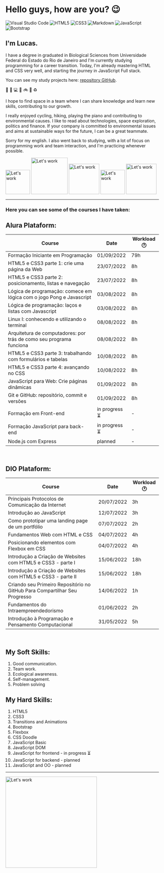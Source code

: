 # Hello guys, how are you? 😉

![Visual Studio Code](https://img.shields.io/badge/Visual%20Studio%20Code-0078d7.svg?style=for-the-badge&logo=visual-studio-code&logoColor=white) ![HTML5](https://img.shields.io/badge/html5-%23E34F26.svg?style=for-the-badge&logo=html5&logoColor=white) ![CSS3](https://img.shields.io/badge/css3-%231572B6.svg?style=for-the-badge&logo=css3&logoColor=white) ![Markdown](https://img.shields.io/badge/markdown-%23000000.svg?style=for-the-badge&logo=markdown&logoColor=white) ![JavaScript](https://img.shields.io/badge/javascript-%23323330.svg?style=for-the-badge&logo=javascript&logoColor=%23F7DF1E) ![Bootstrap](https://img.shields.io/badge/bootstrap-%23563D7C.svg?style=for-the-badge&logo=bootstrap&logoColor=white)

## I'm Lucas.

I have a degree in graduated in Biological Sciences from Universidade Federal do Estado do Rio de Janeiro and I'm currently studying programming for a career transition. Today, I'm already mastering HTML and CSS very well, and starting the journey in JavaScript Full stack.

You can see my study projects here: [repository GitHub](https://github.com/lucas-quirino?tab=repositories).

🌲 🐸 💻 🔋 🚲 🎹 ♻

I hope to find space in a team where I can share knowledge and learn new skills, contributing to our growth.

I really enjoyed cycling, hiking, playing the piano  and contributing to environmental causes. I like to read about technologies, space exploration, politics and finance. If your company is committed to environmental issues and aims at sustainable ways for the future, I can be a great teammate.

Sorry for my english. I also went back to studying, with a lot of focus on programming work and team interaction, and I'm practicing whenever possible.

<picture><img alt="Let's work" src="https://media2.giphy.com/media/r2FFJQ3oFb5QPoOz1X/giphy.gif?cid=ecf05e47q7vcc2amz5m68p2somstnhms7j8mi8opvty3kdn8&rid=giphy.gif&ct=s" width="80px"></picture>
<picture><img alt="Let's work" src="https://media4.giphy.com/media/RcsonxhFOqAdOiHeWB/giphy.gif?cid=ecf05e477kndcybiri81vz603x5u1tp6ei7f3gr9201pswgv&rid=giphy.gif&ct=s" width="120px"></picture>
<picture><img alt="Let's work" src="https://media0.giphy.com/media/RXJXrVNAOOCsTzBOU5/giphy.gif?cid=790b761131ac8bacbf730c0f91100bd4243bb379131c9b79&rid=giphy.gif&ct=s" width="100px"></picture>
<picture><img alt="Let's work" src="https://media3.giphy.com/media/ZCewaVmN4ArYd4Ml0b/giphy.gif?cid=790b7611286212377edea1f89f07eed0af3d674dd7353401&rid=giphy.gif&ct=s" width="80px"></picture>
<picture><img alt="Let's work" src="https://media4.giphy.com/media/WFZvB7VIXBgiz3oDXE/giphy.gif?cid=790b7611de451f89d93884641132b97af060b2767dca1417&rid=giphy.gif&ct=s" width="100px"></picture>

---

### Here you can see some of the courses I have taken:

## Alura Plataform:

| Course | Date | Workload 🕐 |
| --- | --- | --- |
| Formação Iniciante em Programação | 01/09/2022 | 79h |
| HTML5 e CSS3 parte 1: crie uma página da Web | 23/07/2022 | 8h |
| HTML5 e CSS3 parte 2: posicionamento, listas e navegação | 23/07/2022 | 8h |
| Lógica de programação: comece em lógica com o jogo Pong e Javascript | 03/08/2022 |  8h |
| Lógica de programação: laços e listas com Javascript | 03/08/2022 |  8h |
| Linux I: conhecendo e utilizando o terminal | 08/08/2022 |  8h |
| Arquitetura de computadores: por trás de como seu programa funciona | 08/08/2022 |  8h |
| HTML5 e CSS3 parte 3: trabalhando com formulários e tabelas | 10/08/2022 |  8h |
| HTML5 e CSS3 parte 4: avançando no CSS | 10/08/2022 |  8h |
| JavaScript para Web: Crie páginas dinâmicas | 01/09/2022 |  8h |
| Git e GitHub: repositório, commit e versões | 01/09/2022 |  8h |
| Formação em Front-end | in progress ⏳ |  - |
| Formação JavaScript para back-end | in progress ⏳ |  - |
| Node.js com Express | planned |  - |

</br>

## DIO Plataform:

| Course | Date | Workload 🕐 |
| --- | --- | --- |
| Principais Protocolos de Comunicação da Internet | 20/07/2022 | 3h |
| Introdução ao JavaScript | 12/07/2022 | 3h |
| Como prototipar uma landing page de um portfólio | 07/07/2022 | 2h |
| Fundamentos Web com HTML e CSS | 04/07/2022 |  4h |
| Posicionando elementos com Flexbox em CSS | 04/07/2022 | 4h |
| Introdução a Criação de Websites com HTML5 e CSS3 - parte I | 15/06/2022 |  18h |
| Introdução a Criação de Websites com HTML5 e CSS3 - parte II | 15/06/2022 |  18h |
| Criando seu Primeiro Repositório no GitHub Para Compartilhar Seu Progresso | 14/06/2022 |  1h |
| Fundamentos do Intraempreendedorismo | 01/06/2022 |  2h |
| Introdução à Programação e Pensamento Computacional | 31/05/2022 |  5h |

</br>

## My Soft Skills:

1. Good communication.
2. Team work.
3. Ecological awareness.
4. Self-management.
5. Problem solving

## My Hard Skills:

1. HTML5
2. CSS3
3. Transitions and Animations
4. Bootstrap
5. Flexbox
6. CSS Doodle
7. JavaScript Basic
8. JavaScript DOM
9. JavaScript for frontend - in progress ⏳
10. JavaScript for backend - planned
11. JavaScript and OO - planned

---

<picture>
  <img alt="Let's work" src="https://media4.giphy.com/media/U3yc84Oe6thNrByte4/giphy.gif?cid=790b76112c6c91768fa9cfabfdaf7d2c2298243bceeff14c&rid=giphy.gif&ct=s" width="300px">
</picture>
